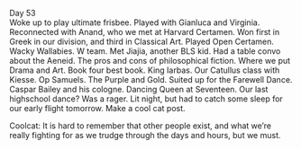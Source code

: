 Day 53  
Woke up to play ultimate frisbee. Played with Gianluca and Virginia. Reconnected with Anand, who we met at Harvard Certamen. Won first in Greek in our division, and third in Classical Art. Played Open Certamen. Wacky Wallabies. W team. Met Jiajia, another BLS kid. Had a table convo about the Aeneid. The pros and cons of philosophical fiction. Where we put Drama and Art. Book four best book. King Iarbas. Our Catullus class with Kiesse. Op Samuels. The Purple and Gold. Suited up for the Farewell Dance. Caspar Bailey and his cologne. Dancing Queen at Seventeen. Our last highschool dance? Was a rager. Lit night, but had to catch some sleep for our early flight tomorrow. Make a cool cat post.

Coolcat: It is hard to remember that other people exist, and what we’re really fighting for as we trudge through the days and hours, but we must.